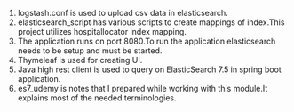 1. logstash.conf is used to upload csv data in elasticsearch.
2. elasticsearch_script has various scripts to create mappings of index.This project utilizes hospitallocator index mapping.
3. The application runs on port 8080.To run the application elasticsearch needs to be setup and must be started.
4. Thymeleaf is used for creating UI.
5. Java high rest client is used to query on ElasticSearch 7.5 in spring boot application.
6. es7_udemy is notes that I prepared while working with this module.It explains most of the needed terminologies.
